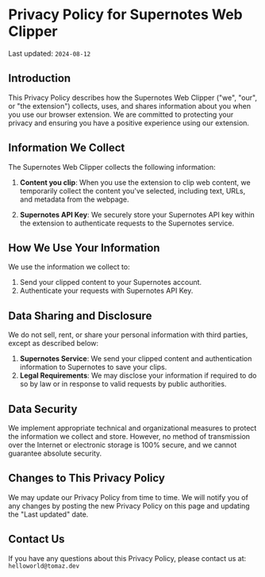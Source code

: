 # Privacy Policy for Supernotes Web Clipper

Last updated: `2024-08-12`

## Introduction

This Privacy Policy describes how the Supernotes Web Clipper ("we", "our", or "the extension") collects, uses, and shares information about you when you use our browser extension. We are committed to protecting your privacy and ensuring you have a positive experience using our extension.

## Information We Collect

The Supernotes Web Clipper collects the following information:

1. **Content you clip**: When you use the extension to clip web content, we temporarily collect the content you've selected, including text, URLs, and metadata from the webpage.

2. **Supernotes API Key**: We securely store your Supernotes API key within the extension to authenticate requests to the Supernotes service.

## How We Use Your Information

We use the information we collect to:

1. Send your clipped content to your Supernotes account.
2. Authenticate your requests with Supernotes API Key.

## Data Sharing and Disclosure

We do not sell, rent, or share your personal information with third parties, except as described below:

1. **Supernotes Service**: We send your clipped content and authentication information to Supernotes to save your clips.
2. **Legal Requirements**: We may disclose your information if required to do so by law or in response to valid requests by public authorities.

## Data Security

We implement appropriate technical and organizational measures to protect the information we collect and store. However, no method of transmission over the Internet or electronic storage is 100% secure, and we cannot guarantee absolute security.

## Changes to This Privacy Policy

We may update our Privacy Policy from time to time. We will notify you of any changes by posting the new Privacy Policy on this page and updating the "Last updated" date.

## Contact Us

If you have any questions about this Privacy Policy, please contact us at: `helloworld@tomaz.dev`
